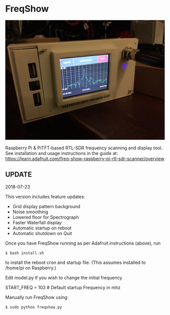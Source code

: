 FreqShow
========

![FreqShow](/sample.jpg)

Raspberry Pi &amp; PiTFT-based RTL-SDR frequency scanning and display tool.  See installation and usage instructions in the guide at: https://learn.adafruit.com/freq-show-raspberry-pi-rtl-sdr-scanner/overview

## UPDATE

2018-07-23 

This version includes feature updates:
+ Grid display pattern background
+ Noise smoothing 
+ Lowered floor for Spectrograph
+ Faster Waterfall display
+ Automatic startup on reboot
+ Automatic shutdown on Quit

Once you have FreqShow running as per Adafruit instructions (above), run 

	$ bash install.sh

to install the reboot cron and startup file. (This assumes installed to /home/pi on Raspberry.)

Edit model.py if you wish to change the initial frequency 

START_FREQ = 103    # Default startup Frequency in mhz


Manually run FreqShow using:

	$ sudo python freqshow.py



